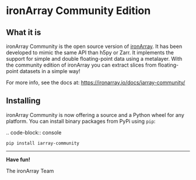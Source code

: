 ironArray Community Edition
=============================

What it is
----------

ironArray Community is the open source version of [ironArray](https://ironarray.io).  It has been developed to mimic the same API than h5py or Zarr.  It implements the support for simple and double floating-point data using a metalayer. With the community edition of ironArray you can extract slices from floating-point datasets in a simple way!

For more info, see the docs at: https://ironarray.io/docs/iarray-community/


Installing
----------

ironArray Community is now offering a source and a Python wheel for any platform.
You can install binary packages from PyPi using ``pip``:

.. code-block:: console

    pip install iarray-community


----

**Have fun!**

The ironArray Team

